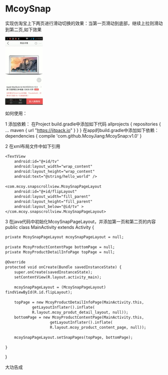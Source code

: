 # McoySnap

实现仿淘宝上下两页进行滑动切换的效果：当第一页滑动到底部，继续上拉则滑动到第二页,如下效果

![image](https://github.com/McoyJiang/McoySnap/raw/master/IMAGE/McoySnap.gif)

如何使用：

1 添加依赖：
在Project build.gradle中添加如下代码
allprojects {
		repositories {
			...
			maven { url "https://jitpack.io" }
		}
}
在app的build.gradle中添加如下依赖：
dependencies {
	        compile 'com.github.McoyJiang:McoySnap:v1.0'
}

2 在xml布局文件中如下引用
<RelativeLayout xmlns:android="http://schemas.android.com/apk/res/android"
    xmlns:tools="http://schemas.android.com/tools"
    android:layout_width="match_parent"
    android:layout_height="match_parent"
    android:paddingBottom="@dimen/activity_vertical_margin"
    android:paddingLeft="@dimen/activity_horizontal_margin"
    android:paddingRight="@dimen/activity_horizontal_margin"
    android:paddingTop="@dimen/activity_vertical_margin"
    tools:context="com.mcoy.snapscrolldemo.MainActivity" >

    <TextView
        android:id="@+id/tv"
        android:layout_width="wrap_content"
        android:layout_height="wrap_content"
        android:text="@string/hello_world" />

    <com.mcoy.snapscrollview.McoySnapPageLayout
        android:id="@+id/flipLayout"
        android:layout_width="fill_parent"
        android:layout_height="fill_parent"
        android:layout_below="@id/tv" >
    </com.mcoy.snapscrollview.McoySnapPageLayout>

</RelativeLayout>

3 在java代码中初始化McoySnapPageLayout，并添加第一页和第二页的内容
public class MainActivity extends Activity {
	
	private McoySnapPageLayout mcoySnapPageLayout = null;
	
	private McoyProductContentPage bottomPage = null;
	private McoyProductDetailInfoPage topPage = null;

	@Override
	protected void onCreate(Bundle savedInstanceState) {
		super.onCreate(savedInstanceState);
		setContentView(R.layout.activity_main);
		
		mcoySnapPageLayout = (McoySnapPageLayout) findViewById(R.id.flipLayout);
		
		topPage = new McoyProductDetailInfoPage(MainActivity.this,
				getLayoutInflater().inflate(
				R.layout.mcoy_produt_detail_layout, null));
		bottomPage = new McoyProductContentPage(MainActivity.this,
						getLayoutInflater().inflate(
						R.layout.mcoy_product_content_page, null));
		
		mcoySnapPageLayout.setSnapPages(topPage, bottomPage);
		
	}

}

大功告成
